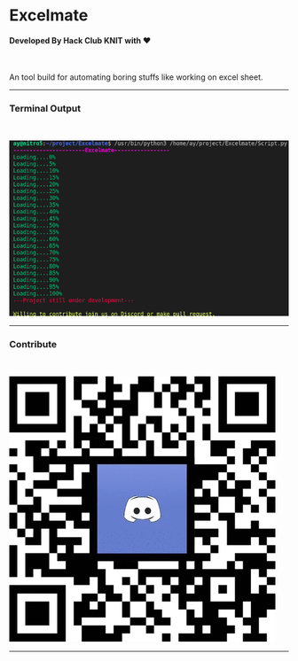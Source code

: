 # Excelmate
#### Developed By <b>Hack Club KNIT</b> with :heart:
<br/>
<p>
An tool build for automating boring stuffs like working on excel sheet.
</p>

---

### Terminal Output
<br>

![Screen](readme_img/terminal.png)

---
### Contribute
<br>

[![screen-gif](readme_img/discord.gif)](https://discord.gg/aywqhccgup)

---